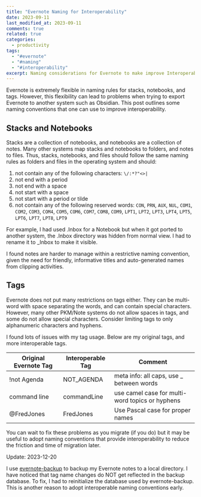 ```yaml
---
title: "Evernote Naming for Interoperability"
date: 2023-09-11
last_modified_at: 2023-09-11
comments: true
related: true
categories:
  - productivity
tags:
  - "#evernote"
  - "#naming"
  - "#interoperability"
excerpt: Naming considerations for Evernote to make improve Interoperability"
---
```


Evernote is extremely flexible in naming rules for stacks, notebooks, and tags.
However, this flexibility can lead to problems when trying to export Evernote to another system such as Obsidian.
This post outlines some naming conventions that one can use to improve interoperability.

## Stacks and Notebooks

Stacks are a collection of notebooks, and notebooks are a collection of notes. Many other systems map stacks and notebooks to folders, and notes to files.  Thus, stacks, notebooks, and files should follow the same naming rules as folders and files in the operating system and should: 

  1. not contain any of the following characters: `\/:*?"<>|`
  2. not end with a period
  3. not end with a space
  4. not start with a space
  5. not start with a period or tilde
  6. not contain any of the following reserved words: `CON`, `PRN`, `AUX`, `NUL`, `COM1`, `COM2`, `COM3`, `COM4`, `COM5`, `COM6`, `COM7`, `COM8`, `COM9`, `LPT1`, `LPT2`, `LPT3`, `LPT4`, `LPT5`, `LPT6`, `LPT7`, `LPT8`, `LPT9`

For example, I had used .Inbox for a Notebook but when it got ported to another system, the .Inbox directory was hidden from normal view. I had to rename it to \_Inbox to make it visible.

I found notes are harder to manage within a restrictive naming convention, given the need for friendly, informative titles and auto-generated names from clipping activities.

## Tags

Evernote does not put many restrictions on tags either.  They can be multi-word with space separating the words, and can contain special characters.  However, many other PKM/Note systems do not allow spaces in tags, and some do not allow special characters.  Consider limiting tags to only alphanumeric characters and hyphens.

I found lots of issues with my tag usage.  Below are my original tags, and more interoperable tags.

| Original Evernote Tag | Interoperable Tag | Comment                                         |
|-----------------------|-------------------|-------------------------------------------------|
| !not Agenda           | NOT_AGENDA        | meta info: all caps, use _ between words        |
| command line          | commandLine       | use camel case for multi-word topics or hyphens |
| @FredJones            | FredJones         | Use Pascal case for proper names                |

You can wait to fix these problems as you migrate (if you do) but it may be useful to adopt naming conventions that provide interoperability to reduce the friction and time of migration later.

Update: 2023-12-20

I use [evernote-backup](https://github.com/vzhd1701/evernote-backup) to backup my Evernote notes to a local directory.  I have noticed that tag name changes do NOT get reflected in the backup database.  To fix, I had to reinitialize the database used by evernote-backup.  This is another reason to adopt interoperable naming conventions early.